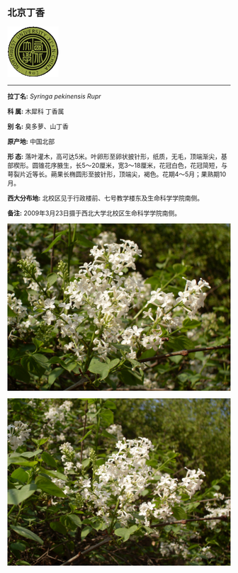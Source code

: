 ## 北京丁香

![西北大学校园网络植物志](../JPG/nwu.gif)

---

**拉丁名:**  _Syringa pekinensis Rupr_

**科 属:** 木犀科 丁香属

**别 名:** 臭多萝、山丁香

**原产地:** 中国北部

**形  态:** 落叶灌木，高可达5米。叶卵形至卵状披针形，纸质，无毛，顶端渐尖，基部楔形。圆锥花序腋生，长5～20厘米，宽3～18厘米，花冠白色，花冠简短，与萼裂片近等长。蒴果长椭圆形至披针形，顶端尖，褐色。花期4～5月；果熟期10月。

**西大分布地:** 北校区见于行政楼前、七号教学楼东及生命科学学院南侧。　

**备注:** 2009年3月23日摄于西北大学北校区生命科学学院南侧。　

![北京丁香](../JPG/北京丁香1.JPG) 

![北京丁香](../JPG/北京丁香2.JPG) 


